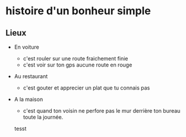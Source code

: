 # histoire d'un bonheur simple

## Lieux

* En voiture
    * c'est rouler sur une route fraichement finie
    * c'est voir sur ton gps aucune route en rouge

* Au restaurant
    * c'est gouter et apprecier un plat que tu connais pas

* A la maison
    * c'est quand ton voisin ne perfore pas le mur derrière ton bureau toute la journée.
    
    tesst
